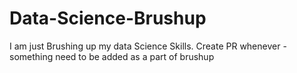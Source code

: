 # Data-Science-Brushup
I am just Brushing up my data Science Skills. 
Create PR whenever - something need to be added as a part of brushup
